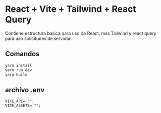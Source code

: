 # React + Vite + Tailwind + React Query  
Contiene estructura basica para uso de React, mas Tailwind y react query para uso solicitudes de servidor

## Comandos 
```bash
yarn install
yarn run dev
yarn build
```

## archivo .env 
```env 
VITE_API= "";
VITE_ASSETS= "";
```